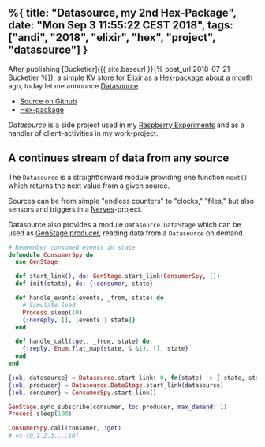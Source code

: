 %{ 
  title: "Datasource, my 2nd Hex-Package",
  date: "Mon Sep  3 11:55:22 CEST 2018",
  tags: ["andi", "2018", "elixir", "hex", "project", "datasource"]
}
---
After publishing [Bucketier]({{ site.baseurl }}{% post_url 2018-07-21-Bucketier %}),
a simple KV store for [Elixir][] as a [Hex-package][] about a month ago, today
let me announce [Datasource][].

  * [Source on Github][]
  * [Hex-package][]

_Datasource_ is a side project used in my [Raspberry Experiments][] and as
a handler of client-activities in my work-project.

## A continues stream of data from any source

The `Datasource` is a straightforward module providing one
function `next()` which returns the next value from a given source.

Sources can be from simple "endless counters" to "clocks,"
"files," but also sensors and triggers in a [Nerves]-project.

Datasource also provides a module `Datasource.DataStage` which
can be used as [GenStage producer][], reading data from a `Datasource` on demand.

```elixir
# Rememnber consumed events in state
defmodule ConsumerSpy do
  use GenStage

  def start_link(), do: GenStage.start_link(ConsumerSpy, [])
  def init(state), do: {:consumer, state}

  def handle_events(events, _from, state) do
    # Simulate load
    Process.sleep(10)
    {:noreply, [], [events | state]}
  end

  def handle_call(:get, _from, state) do
    {:reply, Enum.flat_map(state, & &1), [], state}
  end
end

{:ok, datasource} = Datasource.start_link( 0, fn(state) -> { state, state + 1 } end)
{:ok, producer} = Datasource.DataStage.start_link(datasource)
{:ok, consumer} = ConsumerSpy.start_link()

GenStage.sync_subscribe(consumer, to: producer, max_demand: 1)
Process.sleep(100)

ConsumerSpy.call(consumer, :get)
# => [0,1,2,3,...10]
```


[Elixir]: https://elixir-lang.org/
[Hex-package]: https://hex.pm/packages/bucketier
[Datasource]: https://hex.pm/packages/data_source
[Nerves]: https://nerves-project.org/
[GenStage producer]: https://github.com/elixir-lang/gen_stage
[Source on Github]: https://github.com/iboard/data_source
[Hex-package]: https://hex.pm/packages/data_source
[Raspberry Experiments]: /posts/2018/08-26-NervesRpi3

